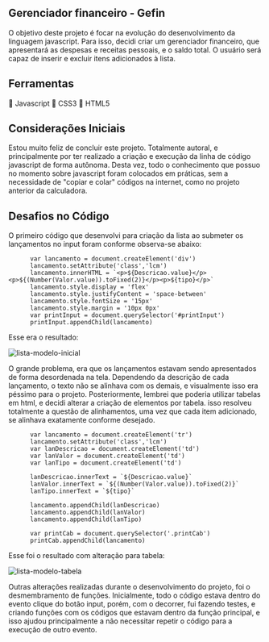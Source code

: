 ## Gerenciador financeiro - Gefin

O objetivo deste projeto é focar na evolução do desenvolvimento da linguagem javascript. Para isso, decidi criar um gerenciador financeiro, que apresentará as despesas e receitas pessoais, e o saldo total. O usuário será capaz de inserir e excluir itens adicionados à lista.

## Ferramentas

🔨 Javascript
🔨 CSS3
🔨 HTML5

## Considerações Iniciais

Estou muito feliz de concluir este projeto. Totalmente autoral, e principalmente por ter realizado a criação e execução da linha de código javascript de forma autônoma. Desta vez, todo o conhecimento que possuo no momento sobre javascript foram colocados em práticas, sem a necessidade de "copiar e colar" códigos na internet, como no projeto anterior da calculadora.

## Desafios no Código

O primeiro código que desenvolvi para criação da lista ao submeter os lançamentos no input foram conforme observa-se abaixo:

```
      var lancamento = document.createElement('div')
      lancamento.setAttribute('class','lcm')
      lancamento.innerHTML = `<p>${Descricao.value}</p><p>${(Number(Valor.value)).toFixed(2)}</p><p>${tipo}</p>`
      lancamento.style.display = 'flex'
      lancamento.style.justifyContent = 'space-between'
      lancamento.style.fontSize = '15px'
      lancamento.style.margin = '10px 0px'
      var printInput = document.querySelector('#printInput')
      printInput.appendChild(lancamento)
```
Esse era o resultado:

![lista-modelo-inicial](https://user-images.githubusercontent.com/119018022/216669392-3dc882ad-afba-493e-9187-32c3a7b9fd84.jpg)

O grande problema, era que os lançamentos estavam sendo apresentados de forma desordenada na tela. Dependendo da descrição de cada lançamento, o texto não se alinhava com os demais, e visualmente isso era péssimo para o projeto.
Posteriormente, lembrei que poderia utilizar tabelas em html, e decidi alterar a criação de elementos por tabela. isso resolveu totalmente a questão de alinhamentos, uma vez que cada item adicionado, se alinhava exatamente conforme desejado.

```
      var lancamento = document.createElement('tr')
      lancamento.setAttribute('class','lcm')
      var lanDescricao = document.createElement('td')
      var lanValor = document.createElement('td')
      var lanTipo = document.createElement('td')

      lanDescricao.innerText = `${Descricao.value}`
      lanValor.innerText = `${(Number(Valor.value)).toFixed(2)}`
      lanTipo.innerText = `${tipo}`
      
      lancamento.appendChild(lanDescricao)
      lancamento.appendChild(lanValor)
      lancamento.appendChild(lanTipo)

      var printCab = document.querySelector('.printCab')
      printCab.appendChild(lancamento)
```
Esse foi o resultado com alteração para tabela:

![lista-modelo-tabela](https://user-images.githubusercontent.com/119018022/216669847-43de9c41-05eb-4a3e-9310-ab515eda6e7e.jpg)


Outras alterações realizadas durante o desenvolvimento do projeto, foi o desmembramento de funções. Inicialmente, todo o código estava dentro do evento clique do botão input, porém, com o decorrer, fui fazendo testes, e criando funções com os códigos que estavam dentro da função principal, e isso ajudou principalmente a não necessitar repetir o código  para a execução de outro evento.